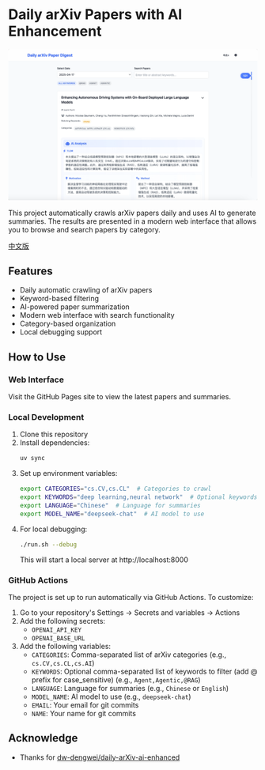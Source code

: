 # Daily arXiv Papers with AI Enhancement

![webpage](./img/page.png)

This project automatically crawls arXiv papers daily and uses AI to generate summaries. The results are presented in a modern web interface that allows you to browse and search papers by category.

[中文版](./README.zh.md)

## Features

- Daily automatic crawling of arXiv papers
- Keyword-based filtering
- AI-powered paper summarization
- Modern web interface with search functionality
- Category-based organization
- Local debugging support

## How to Use

### Web Interface
Visit the GitHub Pages site to view the latest papers and summaries.

### Local Development
1. Clone this repository
2. Install dependencies:
   ```bash
   uv sync
   ```
3. Set up environment variables:
   ```bash
   export CATEGORIES="cs.CV,cs.CL"  # Categories to crawl
   export KEYWORDS="deep learning,neural network"  # Optional keywords to filter
   export LANGUAGE="Chinese"  # Language for summaries
   export MODEL_NAME="deepseek-chat"  # AI model to use
   ```
4. For local debugging:
   ```bash
   ./run.sh --debug
   ```
   This will start a local server at http://localhost:8000

### GitHub Actions
The project is set up to run automatically via GitHub Actions. To customize:

1. Go to your repository's Settings -> Secrets and variables -> Actions
2. Add the following secrets:
   - `OPENAI_API_KEY`
   - `OPENAI_BASE_URL`
3. Add the following variables:
   - `CATEGORIES`: Comma-separated list of arXiv categories (e.g., `cs.CV,cs.CL,cs.AI`)
   - `KEYWORDS`: Optional comma-separated list of keywords to filter (add @ prefix for case_sensitive) (e.g., `Agent,Agentic,@RAG`)
   - `LANGUAGE`: Language for summaries (e.g., `Chinese` or `English`)
   - `MODEL_NAME`: AI model to use (e.g., `deepseek-chat`)
   - `EMAIL`: Your email for git commits
   - `NAME`: Your name for git commits

## Acknowledge

- Thanks for [dw-dengwei/daily-arXiv-ai-enhanced](https://github.com/dw-dengwei/daily-arXiv-ai-enhanced)

